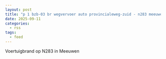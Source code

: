 ```yaml
---
layout: post
title: "p 1 bzb-03 br wegvervoer auto provincialeweg-zuid - n283 meeuwen 205131"
date: 2025-09-11
categories: 
  - rss
tags: 
  - feed
---
```


Voertuigbrand op N283 in Meeuwen
